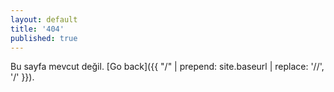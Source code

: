 ```yaml
---
layout: default
title: '404'
published: true
---
```


Bu sayfa mevcut değil. [Go back]({{ "/" | prepend: site.baseurl | replace: '//', '/' }}).
